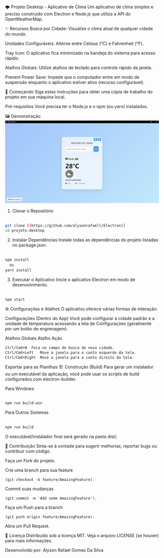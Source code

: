 🌩️ Projeto Desktop - Aplicativo de Clima
Um aplicativo de clima simples e preciso construído com Electron e Node.js que utiliza a API do OpenWeatherMap.

✨ Recursos
Busca por Cidade: Visualize o clima atual de qualquer cidade do mundo.

Unidades Configuráveis: Alterne entre Celsius (°C) e Fahrenheit (°F).

Tray Icon: O aplicativo fica minimizado na bandeja do sistema para acesso rápido.

Atalhos Globais: Utilize atalhos de teclado para controle rápido da janela.

Prevent Power Save: Impede que o computador entre em modo de suspensão enquanto o aplicativo estiver ativo (recurso configurável).

🚀 Começando
Siga estas instruções para obter uma cópia de trabalho do projeto em sua máquina local.

Pré-requisitos
Você precisa ter o Node.js e o npm (ou yarn) instalados.


🖼️ Demonstração  
![Previsualiação do App](assets/app%20clima.png)  

1. Clonar o Repositório

```Bash

git clone [(https://github.com/alysonrafaell/Electron)]
cd projeto-desktop
```

2. Instalar Dependências
Instale todas as dependências do projeto listadas no package.json.

````Bash

npm install
  ou
yarn install
````
    


3. Executar o Aplicativo
Inicie o aplicativo Electron em modo de desenvolvimento.

```Bash

npm start
```

⚙️ Configurações e Atalhos
O aplicativo oferece várias formas de interação:

Configurações (Dentro do App)
Você pode configurar a cidade padrão e a unidade de temperatura acessando a tela de Configurações (geralmente por um botão de engrenagem).

Atalhos Globais
Atalho	Ação

```Ctrl/Cmd+Q	Fecha o aplicativo (encerra completamente).
Ctrl/Cmd+N	Foca no campo de busca de nova cidade.
Ctrl/Cmd+Left	Move a janela para o canto esquerdo da tela.
Ctrl/Cmd+Right	Move a janela para o canto direito da tela.
```

Exportar para as Planilhas
🏗️ Construção (Build)
Para gerar um instalador ou um executável da aplicação, você pode usar os scripts de build configurados com electron-builder.

Para Windows
```Bash

npm run build-win
```

Para Outros Sistemas

```Bash

npm run build
```
O executável/instalador final será gerado na pasta dist/.

🤝 Contribuição
Sinta-se à vontade para sugerir melhorias, reportar bugs ou contribuir com código.

Faça um Fork do projeto.

Crie uma branch para sua feature 
```
(git checkout -b feature/AmazingFeature).
```

Commit suas mudanças 
````
(git commit -m 'Add some AmazingFeature').
````

Faça um Push para a branch 
 
 ````
(git push origin feature/AmazingFeature).
````

Abra um Pull Request.

📝 Licença
Distribuído sob a licença MIT. Veja o arquivo LICENSE (se houver) para mais informações.

Desenvolvido por: Alyson Rafael Gomes Da Silva
